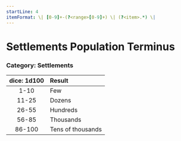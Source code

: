 ```yaml
---
startLine: 4
itemFormat: \| [0-9]+-(?<range>[0-9]+) \| (?<item>.*) \|
---
```

# Settlements Population Terminus
### Category: Settlements

| dice: 1d100 | Result |
|:----:|:-------|
| 1-10 | Few |
| 11-25 | Dozens |
| 26-55 | Hundreds |
| 56-85 | Thousands |
| 86-100 | Tens of thousands |